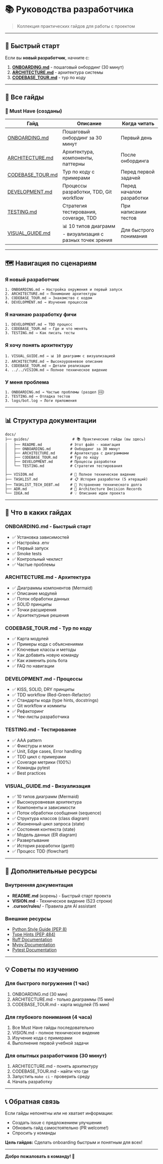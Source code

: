 # 📚 Руководства разработчика

> Коллекция практических гайдов для работы с проектом

---

## 🚀 Быстрый старт

Если вы **новый разработчик**, начните с:

1. **[ONBOARDING.md](ONBOARDING.md)** - пошаговый онбординг (30 минут)
2. **[ARCHITECTURE.md](ARCHITECTURE.md)** - архитектура системы
3. **[CODEBASE_TOUR.md](CODEBASE_TOUR.md)** - тур по коду

---

## 📖 Все гайды

### 🎯 Must Have (созданы)

| Гайд | Описание | Когда читать |
|------|----------|--------------|
| [ONBOARDING.md](ONBOARDING.md) | Пошаговый онбординг за 30 минут | Первый день |
| [ARCHITECTURE.md](ARCHITECTURE.md) | Архитектура, компоненты, паттерны | После онбординга |
| [CODEBASE_TOUR.md](CODEBASE_TOUR.md) | Тур по коду с примерами | Перед первой задачей |
| [DEVELOPMENT.md](DEVELOPMENT.md) | Процессы разработки, TDD, Git workflow | Перед началом разработки |
| [TESTING.md](TESTING.md) | Стратегия тестирования, coverage, TDD | При написании тестов |
| [VISUAL_GUIDE.md](VISUAL_GUIDE.md) | 📊 10 типов диаграмм - визуализация с разных точек зрения | Для быстрого понимания |

---

## 🗺️ Навигация по сценариям

### Я новый разработчик
```
1. ONBOARDING.md → Настройка окружения и первый запуск
2. ARCHITECTURE.md → Понимание архитектуры
3. CODEBASE_TOUR.md → Знакомство с кодом
4. DEVELOPMENT.md → Изучение процессов
```

### Я начинаю разработку фичи
```
1. DEVELOPMENT.md → TDD процесс
2. CODEBASE_TOUR.md → Где и что менять
3. TESTING.md → Как писать тесты
```

### Я хочу понять архитектуру
```
1. VISUAL_GUIDE.md → 📊 10 диаграмм с визуализацией
2. ARCHITECTURE.md → Высокоуровневое описание
3. CODEBASE_TOUR.md → Детали реализации
4. ../../VISION.md → Полное техническое видение
```

### У меня проблема
```
1. ONBOARDING.md → Частые проблемы (раздел 🆘)
2. TESTING.md → Отладка тестов
3. logs/bot.log → Логи приложения
```

---

## 📊 Структура документации

```
docs/
├── guides/                    # 📚 Практические гайды (вы здесь)
│   ├── README.md             # Этот файл - навигация
│   ├── ONBOARDING.md         # Онбординг за 30 минут
│   ├── ARCHITECTURE.md       # Архитектура с диаграммами
│   ├── CODEBASE_TOUR.md      # Тур по коду
│   ├── DEVELOPMENT.md        # Процессы разработки
│   └── TESTING.md            # Стратегия тестирования
│
├── VISION.md                 # 📖 Полное техническое видение
├── TASKLIST.md               # 📋 История разработки (5 итераций)
├── TASKLIST_TECH_DEBT.md     # 🔧 Устранение технического долга
├── ADR.md                    # 📝 Architecture Decision Records
└── IDEA.md                   # 💡 Описание идеи проекта
```

---

## 🎯 Что в каких гайдах

### ONBOARDING.md - Быстрый старт
- ✅ Установка зависимостей
- ✅ Настройка .env
- ✅ Первый запуск
- ✅ Smoke tests
- ✅ Контрольный чеклист
- ✅ Частые проблемы

### ARCHITECTURE.md - Архитектура
- ✅ Диаграммы компонентов (Mermaid)
- ✅ Описание модулей
- ✅ Поток обработки данных
- ✅ SOLID принципы
- ✅ Точки расширения
- ✅ Архитектурные решения

### CODEBASE_TOUR.md - Тур по коду
- ✅ Карта модулей
- ✅ Примеры кода с объяснениями
- ✅ Ключевые классы и методы
- ✅ Как добавить новую команду
- ✅ Как изменить роль бота
- ✅ FAQ по навигации

### DEVELOPMENT.md - Процессы
- ✅ KISS, SOLID, DRY принципы
- ✅ TDD workflow (Red-Green-Refactor)
- ✅ Стандарты кода (type hints, docstrings)
- ✅ Git workflow и коммиты
- ✅ Рефакторинг
- ✅ Чек-листы разработчика

### TESTING.md - Тестирование
- ✅ AAA pattern
- ✅ Фикстуры и моки
- ✅ Unit, Edge cases, Error handling
- ✅ TDD цикл с примерами
- ✅ Coverage метрики (100%)
- ✅ Команды pytest
- ✅ Best practices

### VISUAL_GUIDE.md - Визуализация
- ✅ 10 типов диаграмм (Mermaid)
- ✅ Высокоуровневая архитектура
- ✅ Компоненты и зависимости
- ✅ Поток обработки сообщения (sequence)
- ✅ Структура классов (class diagram)
- ✅ Жизненный цикл запроса (state)
- ✅ Состояния контекста (state)
- ✅ Модель данных (ER diagram)
- ✅ Развертывание
- ✅ История разработки (gantt)
- ✅ Процесс TDD (flowchart)

---

## 🔗 Дополнительные ресурсы

### Внутренняя документация
- **README.md** (корень) - Быстрый старт проекта
- **VISION.md** - Техническое видение (523 строки)
- **.cursor/rules/** - Правила для AI assistant

### Внешние ресурсы
- [Python Style Guide (PEP 8)](https://peps.python.org/pep-0008/)
- [Type Hints (PEP 484)](https://peps.python.org/pep-0484/)
- [Ruff Documentation](https://docs.astral.sh/ruff/)
- [Mypy Documentation](https://mypy.readthedocs.io/)
- [Pytest Documentation](https://docs.pytest.org/)

---

## 💡 Советы по изучению

### Для быстрого погружения (1 час)
1. ONBOARDING.md (30 мин)
2. ARCHITECTURE.md - только диаграммы (15 мин)
3. CODEBASE_TOUR.md - карта модулей (15 мин)

### Для глубокого понимания (4 часа)
1. Все Must Have гайды последовательно
2. VISION.md - полное техническое видение
3. Изучение кода с примерами
4. Выполнение первой учебной задачи

### Для опытных разработчиков (30 минут)
1. ARCHITECTURE.md - понять архитектуру
2. CODEBASE_TOUR.md - найти что где
3. Запустить `make ci` - проверить среду
4. Начать разработку

---

## 📞 Обратная связь

Если гайды непонятны или не хватает информации:
- Создать issue с предложением улучшения
- Обновить гайд самостоятельно (PR welcome!)
- Спросить у команды

**Цель гайдов:** Сделать onboarding быстрым и понятным для всех!

---

**Добро пожаловать в команду! 🚀**
